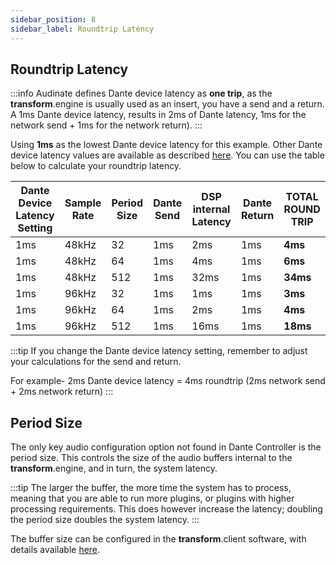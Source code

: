 ```yaml
---
sidebar_position: 8
sidebar_label: Roundtrip Latency
---
```


## Roundtrip Latency

:::info
Audinate defines Dante device latency as **one trip**, as the **transform**.engine is usually used as an insert, you have a send and a return. A 1ms Dante device latency, results in 2ms of Dante latency, 1ms for the network send + 1ms for the network return).
:::

Using **1ms** as the lowest Dante device latency for this example. Other Dante device latency values are available as described [here](../installation/audio-setup.md). You can use the table below to calculate your roundtrip latency. 

| Dante Device Latency Setting | Sample Rate | Period Size  | Dante Send  | DSP internal Latency | Dante Return | TOTAL ROUND TRIP   |
| ------    | -------- | -------------- | ----------- | ----------------------- | ------- | ------   |
| 1ms    | 48kHz    | 32            | 1ms         | 2ms                     | 1ms       | **4ms** |
| 1ms    | 48kHz    | 64            | 1ms          | 4ms                    | 1ms      | **6ms** |
| 1ms    | 48kHz    | 512           | 1ms         | 32ms                    | 1ms      | **34ms** |
| 1ms     | 96kHz    | 32            | 1ms         | 1ms                     | 1ms      | **3ms** |
| 1ms     | 96kHz    | 64            | 1ms         | 2ms                     | 1ms      | **4ms** |
| 1ms     | 96kHz    | 512           | 1ms         | 16ms                    | 1ms      | **18ms** |


:::tip 
If you change the Dante device latency setting, remember to adjust your calculations for the send and return. 

For example- 2ms Dante device latency = 4ms roundtrip (2ms network send + 2ms network return)
:::

## Period Size

The only key audio configuration option not found in Dante Controller is the period size. This
controls the size of the audio buffers internal to the **transform**.engine, and in turn, the system
latency.

:::tip
The larger the buffer, the more time the system has to process, meaning that you are able to run
more plugins, or plugins with higher processing requirements. This does however increase the latency;
doubling the period size doubles the system latency.
:::

The buffer size can be configured in the **transform**.client software, with details available [here](../transform.client/system/system-status.md).